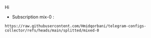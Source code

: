 Hi




- Subscription mix-0 :
```
https://raw.githubusercontent.com/Hmidqorbani/telegram-configs-collector/refs/heads/main/splitted/mixed-0
```
